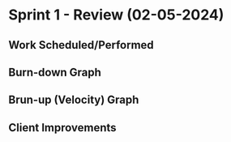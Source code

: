 # Sprint 1 - Review (02-05-2024)

## Work Scheduled/Performed


## Burn-down Graph

## Brun-up (Velocity) Graph



## Client Improvements

